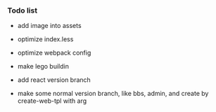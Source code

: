 ### Todo list
- add image into assets
- optimize index.less
- optimize webpack config
- make lego buildin
- add react version branch

- make some normal version branch, like bbs, admin, and create by create-web-tpl with arg

